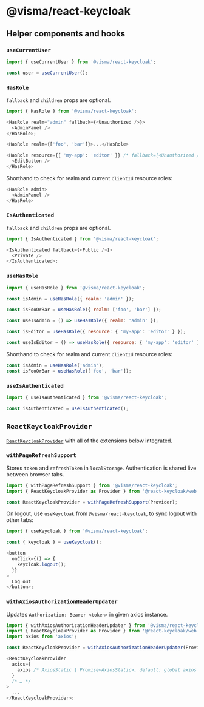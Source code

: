 # @visma/react-keycloak

## Helper components and hooks

### `useCurrentUser`

```js
import { useCurrentUser } from '@visma/react-keycloak';

const user = useCurrentUser();
```

### `HasRole`

`fallback` and `children` props are optional.

```js
import { HasRole } from '@visma/react-keycloak';

<HasRole realm="admin" fallback={<Unauthorized />}>
  <AdminPanel />
</HasRole>;
```

```js
<HasRole realm={['foo', 'bar']}>...</HasRole>
```

```js
<HasRole resource={{ 'my-app': 'editor' }} /* fallback={<Unauthorized />} */>
  <EditButton />
</HasRole>
```

Shorthand to check for realm and current `clientId` resource roles:

```js
<HasRole admin>
  <AdminPanel />
</HasRole>
```

### `IsAuthenticated`

`fallback` and `children` props are optional.

```js
import { IsAuthenticated } from '@visma/react-keycloak';

<IsAuthenticated fallback={<Public />}>
  <Private />
</IsAuthenticated>;
```

### `useHasRole`

```js
import { useHasRole } from '@visma/react-keycloak';

const isAdmin = useHasRole({ realm: 'admin' });
```

```js
const isFooOrBar = useHasRole({ realm: ['foo', 'bar'] });
```

```js
const useIsAdmin = () => useHasRole({ realm: 'admin' });
```

```js
const isEditor = useHasRole({ resource: { 'my-app': 'editor' } });
```

```js
const useIsEditor = () => useHasRole({ resource: { 'my-app': 'editor' } });
```

Shorthand to check for realm and current `clientId` resource roles:

```js
const isAdmin = useHasRole('admin');
const isFooOrBar = useHasRole(['foo', 'bar']);
```

### `useIsAuthenticated`

```js
import { useIsAuthenticated } from '@visma/react-keycloak';

const isAuthenticated = useIsAuthenticated();
```

## `ReactKeycloakProvider`

[`ReactKeycloakProvider`](https://www.npmjs.com/package/@react-keycloak/web) with all of the extensions below integrated.

### `withPageRefreshSupport`

Stores `token` and `refreshToken` in `localStorage`. Authentication is shared live between browser tabs.

```js
import { withPageRefreshSupport } from '@visma/react-keycloak';
import { ReactKeycloakProvider as Provider } from '@react-keycloak/web';

const ReactKeycloakProvider = withPageRefreshSupport(Provider);
```

On logout, use `useKeycloak` from `@visma/react-keycloak`, to sync logout with other tabs:

```js
import { useKeycloak } from '@visma/react-keycloak';

const { keycloak } = useKeycloak();

<button
  onClick={() => {
    keycloak.logout();
  }}
>
  Log out
</button>;
```

### `withAxiosAuthorizationHeaderUpdater`

Updates `Authorization: Bearer <token>` in given axios instance.

```js
import { withAxiosAuthorizationHeaderUpdater } from '@visma/react-keycloak';
import { ReactKeycloakProvider as Provider } from '@react-keycloak/web';
import axios from 'axios';

const ReactKeycloakProvider = withAxiosAuthorizationHeaderUpdater(Provider);

<ReactKeycloakProvider
  axios={
    axios /* AxiosStatic | Promise<AxiosStatic>, default: global axios instance */
  }
  /* … */
>
  ...
</ReactKeycloakProvider>;
```
